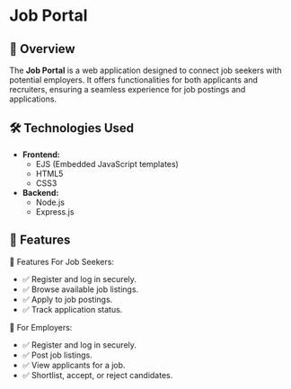 # Job Portal

## 📄 Overview
The **Job Portal** is a web application designed to connect job seekers with potential employers. It offers functionalities for both applicants and recruiters, ensuring a seamless experience for job postings and applications.

## 🛠️ Technologies Used
- **Frontend:**
  - EJS (Embedded JavaScript templates)
  - HTML5
  - CSS3
- **Backend:**
  - Node.js
  - Express.js

## 🚀 Features
🚀 Features
For Job Seekers:
- ✅ Register and log in securely.
- ✅ Browse available job listings.
- ✅ Apply to job postings.
- ✅ Track application status.

🚀 For Employers:
- ✅ Register and log in securely.
- ✅ Post job listings.
- ✅ View applicants for a job.
- ✅ Shortlist, accept, or reject candidates.
